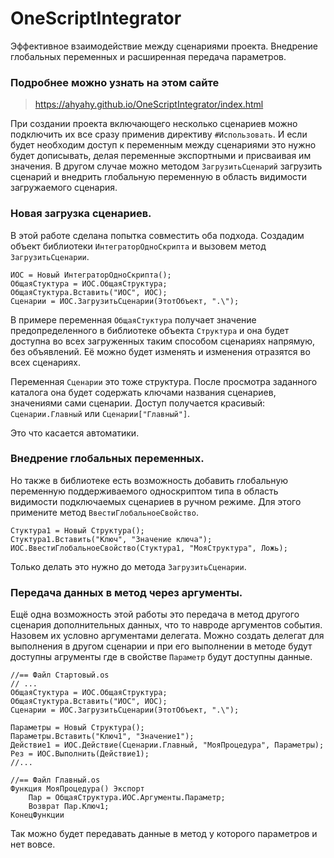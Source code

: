 # OneScriptIntegrator
Эффективное взаимодействие между сценариями проекта. Внедрение глобальных переменных и расширенная передача параметров.

### Подробнее можно узнать на этом сайте

> <https://ahyahy.github.io/OneScriptIntegrator/index.html>

При создании проекта включающего несколько сценариев можно подключить их все сразу применив директиву `#Использовать`. И если будет необходим доступ к переменным между сценариями 
это нужно будет дописывать, делая переменные экспортными и присваивая им значения.
В другом случае можно методом `ЗагрузитьСценарий` загрузить сценарий и внедрить глобальную переменную в область видимости загружаемого сценария.

### Новая загрузка сценариев.

В этой работе сделана попытка совместить оба подхода. Создадим объект библиотеки `ИнтеграторОдноСкрипта` и вызовем метод `ЗагрузитьСценарии`.

```bsl
ИОС = Новый ИнтеграторОдноСкрипта();
ОбщаяСтуктура = ИОС.ОбщаяСтруктура;
ОбщаяСтуктура.Вставить("ИОС", ИОС);
Сценарии = ИОС.ЗагрузитьСценарии(ЭтотОбъект, ".\");
```

В примере переменная `ОбщаяСтуктура` получает значение предопределенного в библиотеке объекта `Структура` и она будет доступна во всех загруженных таким способом сценариях напрямую, без объявлений. Её можно будет изменять и изменения отразятся во всех сценариях.

Переменная `Сценарии` это тоже структура. После просмотра заданного каталога она будет содержать ключами названия сценариев, значениями сами сценарии. Доступ получается красивый: `Сценарии.Главный` или `Сценарии["Главный"]`.

Это что касается автоматики.

### Внедрение глобальных переменных.

Но также в библиотеке есть возможность добавить глобальную переменную поддерживаемого односкриптом типа в область видимости подключаемых сценариев в ручном режиме. Для этого примените метод `ВвестиГлобальноеСвойство`.

```bsl
Стуктура1 = Новый Структура();
Стуктура1.Вставить("Ключ", "Значение ключа");
ИОС.ВвестиГлобальноеСвойство(Стуктура1, "МояСтруктура", Ложь);
```

Только делать это нужно до метода `ЗагрузитьСценарии`.

### Передача данных в метод через аргументы.

Ещё одна возможность этой работы это передача в метод другого сценария дополнительных данных, что то навроде аргументов события. Назовем их условно аргументами делегата. Можно создать делегат для выполнения в другом сценарии и при его выполнении в методе будут доступны агрументы где в свойстве `Параметр` будут доступны данные.

```bsl
//== Файл Стартовый.os
// ...
ОбщаяСтуктура = ИОС.ОбщаяСтруктура;
ОбщаяСтуктура.Вставить("ИОС", ИОС);
Сценарии = ИОС.ЗагрузитьСценарии(ЭтотОбъект, ".\");

Параметры = Новый Структура();
Параметры.Вставить("Ключ1", "Значение1");
Действие1 = ИОС.Действие(Сценарии.Главный, "МояПроцедура", Параметры);
Рез = ИОС.Выполнить(Действие1);
//...

//== Файл Главный.os
Функция МояПроцедура() Экспорт
	Пар = ОбщаяСтруктура.ИОС.Аргументы.Параметр;
	Возврат Пар.Ключ1;
КонецФункции
```

Так можно будет передавать данные в метод у которого параметров и нет вовсе.


